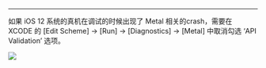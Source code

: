 <Title>iOS 12 系统真机调试的时候出现 Metal 相关的 crash 怎么解决？</Title>


---

如果 iOS 12 系统的真机在调试的时候出现了 Metal 相关的crash，需要在 XCODE 的 [Edit Scheme] -> [Run] -> [Diagnostics] -> [Metal] 中取消勾选 ‘API Validation’ 选项。

<Frame width="512" height="auto" caption=""><Frame width="512" height="auto" caption=""><img src="https://doc-media.zego.im/sdk-doc/Pics/FAQ/iOS/metal_crash.png" /></Frame></Frame>


